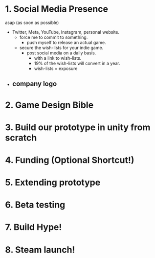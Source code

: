 # 1. Social Media Presence
asap (as soon as possible)
- Twitter, Meta, YouTube, Instagram, personal website.
	- force me to commit to something.
		- push myself to release an actual game.
	- secure the wish-lists for your indie game.
		- post social media on a daily basis.
			- with a link to wish-lists.
			- 19% of the wish-lists will convert in a year.
			- wish-lists = exposure
- company logo
	- 
# 2. Game Design Bible
# 3. Build our prototype in unity from scratch
# 4. Funding (Optional Shortcut!)
# 5. Extending prototype
# 6. Beta testing
# 7. Build Hype!
# 8. Steam launch!

